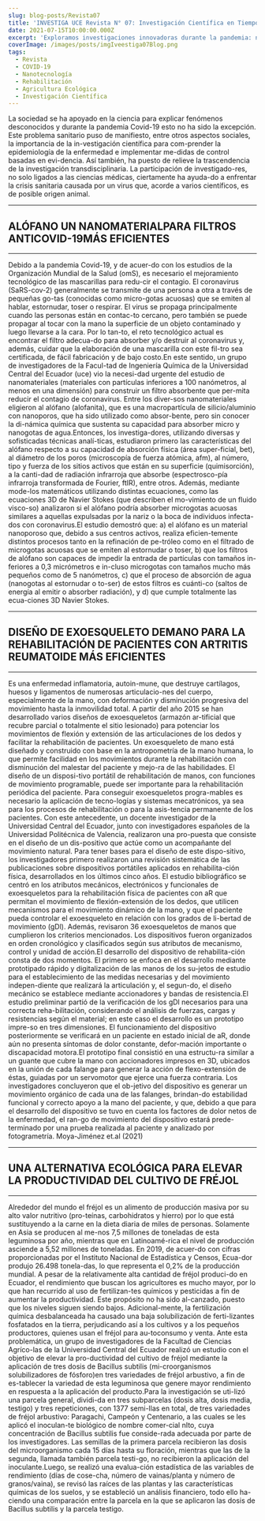 ```yaml
---
slug: blog-posts/Revista07
title: 'INVESTIGA UCE Revista N° 07: Investigación Científica en Tiempos de Pandemia'
date: 2021-07-15T10:00:00.000Z
excerpt: 'Exploramos investigaciones innovadoras durante la pandemia: nanomateriales alófano para filtros anticovid-19, exoesqueletos para rehabilitación de artritis reumatoide, y alternativas ecológicas para cultivos de fréjol con Bacillus subtilis.'
coverImage: /images/posts/imgIveestiga07Blog.png
tags:
  - Revista
  - COVID-19
  - Nanotecnología
  - Rehabilitación
  - Agricultura Ecológica
  - Investigación Científica
---
```


<script>
  import FloatingImage from "$lib/components/atoms/FloatingImage.svelte";
</script>

La sociedad se ha apoyado en la ciencia para explicar fenómenos desconocidos y durante la pandemia Covid-19 esto no ha sido la excepción. Este problema sanitario puso de manifiesto, entre otros aspectos sociales, la importancia de la in-vestigación científica para com-prender la epidemiología de la enfermedad e implementar me-didas de control basadas en evi-dencia. Así también, ha puesto de relieve la trascendencia de la investigación transdisciplinaria. La participación de investigado-res, no solo ligados a las ciencias médicas, ciertamente ha ayuda-do a enfrentar la crisis sanitaria causada por un virus que, acorde a varios científicos, es de posible origen animal.

---

## ALÓFANO UN NANOMATERIALPARA FILTROS ANTICOVID-19MÁS EFICIENTES

---

<FloatingImage 
  src="/images/posts/imgInvestiga07Blog01.png" alt="UCE" 
  style="display:block; margin-inline:auto; max-width: 720px"
  fit="cover"
  amplitude={8}
  duration={1000}
  hoverScale={1.03}
  shadow="0 0 0 20px var(--color--primary),
          0 200px 40px color-mix(in oklab, var(--color--primary) 90%, transparent)"
/>

Debido a la pandemia Covid-19, y de acuer-do con los estudios de la Organización Mundial de la Salud (omS), es necesario el mejoramiento tecnológico de las mascarillas para redu-cir el contagio. El coronavirus (SaRS-cov-2) generalmente se transmite de una persona a otra a través de pequeñas go-tas (conocidas como micro-gotas acuosas) que se emiten al hablar, estornudar, toser o respirar. El virus se propaga principalmente cuando las personas están en contac-to cercano, pero también se puede propagar al tocar con la mano la superficie de un objeto contaminado y luego llevarse a la cara. Por lo tan-to, el reto tecnológico actual es encontrar el filtro adecua-do para absorber y/o destruir al coronavirus y, además, cuidar que la elaboración de una mascarilla con este fil-tro sea certificada, de fácil fabricación y de bajo costo.En este sentido, un grupo de investigadores de la Facul-tad de Ingeniería Química de la Universidad Central del Ecuador (uce) vio la necesi-dad urgente del estudio de nanomateriales (materiales con partículas inferiores a 100 nanómetros, al menos en una dimensión) para construir un filtro absorbente que per-mita reducir el contagio de coronavirus. Entre los diver-sos nanomateriales eligieron al alófano (alofanita), que es una macropartícula de silicio/aluminio con nanoporos, que ha sido utilizado como absor-bente, pero sin conocer la di-námica química que sustenta su capacidad para absorber micro y nanogotas de agua.Entonces, los investiga-dores, utilizando diversas y sofisticadas técnicas analí-ticas, estudiaron primero las características del alófano respecto a su capacidad de absorción física (área super-ficial, bet), al diámetro de los poros (microscopía de fuerza atómica, afm), al número, tipo y fuerza de los sitios activos que están en su superficie (quimisorción), a la canti-dad de radiación infrarroja que absorbe (espectrosco-pía infrarroja transformada de Fourier, ftIR), entre otros. Además, mediante mode-los matemáticos utilizando distintas ecuaciones, como las ecuaciones 3D de Navier Stokes (que describen el mo-vimiento de un fluido visco-so) analizaron si el alófano podría absorber microgotas acuosas similares a aquellas expulsadas por la nariz o la boca de individuos infecta-dos con coronavirus.El estudio demostró que: a) el alófano es un material nanoporoso que, debido a sus centros activos, realiza eficien-temente distintos procesos tanto en la refinación de pe-tróleo como en el filtrado de microgotas acuosas que se emiten al estornudar o toser, b) que los filtros de alófano son capaces de impedir la entrada de partículas con tamaños in-feriores a 0,3 micrómetros e in-cluso microgotas con tamaños mucho más pequeños como de 5 nanómetros, c) que el proceso de absorción de agua (nanogotas al estornudar o to-ser) de estos filtros es cuánti-co (saltos de energía al emitir o absorber radiación), y d) que cumple totalmente las ecua-ciones 3D Navier Stokes.

---

## DISEÑO DE EXOESQUELETO DEMANO PARA LA REHABILITACIÓN DE PACIENTES CON ARTRITIS REUMATOIDE MÁS EFICIENTES

---

<FloatingImage 
  src="/images/posts/imgInvestiga07Blog02.png" alt="UCE" 
  style="display:block; margin-inline:auto; max-width: 720px"
  fit="cover"
  amplitude={8}
  duration={1000}
  hoverScale={1.03}
  shadow="0 0 0 20px var(--color--primary),
          0 200px 40px color-mix(in oklab, var(--color--primary) 90%, transparent)"
/>

Es una enfermedad inflamatoria, autoin-mune, que destruye cartílagos, huesos y ligamentos de numerosas articulacio-nes del cuerpo, especialmente de la mano, con deformación y disminución progresiva del movimiento hasta la inmovilidad total. A partir del año 2015 se han desarrollado varios diseños de exoesqueletos (armazón ar-tificial que recubre parcial o totalmente el sitio lesionado) para potenciar los movimientos de flexión y extensión de las articulaciones de los dedos y facilitar la rehabilitación de pacientes. Un exoesqueleto de mano está diseñado y construido con base en la antropometría de la mano humana, lo que permite facilidad en los movimientos durante la rehabilitación con disminución del malestar del paciente y mejo-ra de las habilidades. El diseño de un disposi-tivo portátil de rehabilitación de manos, con funciones de movimiento programable, puede ser importante para la rehabilitación periódica del paciente. Para conseguir exoesqueletos progra-mables es necesario la aplicación de tecno-logías y sistemas mecatrónicos, ya sea para los procesos de rehabilitación o para la asis-tencia permanente de los pacientes. Con este antecedente, un docente investigador de la Universidad Central del Ecuador, junto con investigadores españoles de la Universidad Politécnica de Valencia, realizaron una pro-puesta que consiste en el diseño de un dis-positivo que actúe como un acompañante del movimiento natural. Para tener bases para el diseño de este dispo-sitivo, los investigadores primero realizaron una revisión sistemática de las publicaciones sobre dispositivos portátiles aplicados en rehabilita-ción física, desarrollados en los últimos cinco años. El estudio bibliográfico se centró en los atributos mecánicos, electrónicos y funcionales de exoesqueletos para la rehabilitación física de pacientes con aR que permitan el movimiento de flexión-extensión de los dedos, que utilicen mecanismos para el movimiento dinámico de la mano, y que el paciente pueda controlar el exoesqueleto en relación con los grados de li-bertad de movimiento (gDl). Además, revisaron 36 exoesqueletos de manos que cumplieron los criterios mencionados. Los dispositivos fueron organizados en orden cronológico y clasificados según sus atributos de mecanismo, control y unidad de acción.El desarrollo del dispositivo de rehabilita-ción consta de dos momentos. El primero se enfoca en el desarrollo mediante prototipado rápido y digitalización de las manos de los su-jetos de estudio para el establecimiento de las medidas necesarias y del movimiento indepen-diente que realizará la articulación y, el segun-do, el diseño mecánico se establece mediante accionadores y bandas de resistencia.El estudio preliminar partió de la verificación de los gDl necesarios para una correcta reha-bilitación, considerando el análisis de fuerzas, cargas y resistencias según el material; en este caso el desarrollo es un prototipo impre-so en tres dimensiones. El funcionamiento del dispositivo posteriormente se verificará en un paciente en estado inicial de aR, donde aún no presenta síntomas de dolor constante, defor-mación importante o discapacidad motora.El prototipo final consistió en una estructu-ra similar a un guante que cubre la mano con accionadores impresos en 3D, ubicados en la unión de cada falange para generar la acción de flexo-extensión de éstas, guiadas por un servomotor que ejerce una fuerza contraria. Los investigadores concluyeron que el ob-jetivo del dispositivo es generar un movimiento orgánico de cada una de las falanges, brindan-do estabilidad funcional y correcto apoyo a la mano del paciente, y que, debido a que para el desarrollo del dispositivo se tuvo en cuenta los factores de dolor netos de la enfermedad, el ran-go de movimiento del dispositivo estará prede-terminado por una prueba realizada al paciente y analizado por fotogrametría. Moya-Jiménez et.al (2021)

---

## UNA ALTERNATIVA ECOLÓGICA PARA ELEVAR LA PRODUCTIVIDAD DEL CULTIVO DE FRÉJOL

---

<FloatingImage 
  src="/images/posts/imgInvestiga07Blog03.png" alt="UCE" 
  style="display:block; margin-inline:auto; max-width: 720px"
  fit="cover"
  amplitude={8}
  duration={1000}
  hoverScale={1.03}
  shadow="0 0 0 20px var(--color--primary),
          0 200px 40px color-mix(in oklab, var(--color--primary) 90%, transparent)"
/>

Alrededor del mundo el fréjol es un alimento de producción masiva por su alto valor nutritivo (pro-teínas, carbohidratos y hierro) por lo que está sustituyendo a la carne en la dieta diaria de miles de personas. Solamente en Asia se producen al me-nos 7,5 millones de toneladas de esta leguminosa por año, mientras que en Latinoamé-rica el nivel de producción asciende a 5,52 millones de toneladas. En 2019, de acuer-do con cifras proporcionadas por el Instituto Nacional de Estadística y Censos, Ecua-dor produjo 26.498 tonela-das, lo que representa el 0,2% de la producción mundial. A pesar de la relativamente alta cantidad de fréjol produci-do en Ecuador, el rendimiento que buscan los agricultores es mucho mayor, por lo que han recurrido al uso de fertilizan-tes químicos y pesticidas a fin de aumentar la productividad. Este propósito no ha sido al-canzado, puesto que los niveles siguen siendo bajos. Adicional-mente, la fertilización química desbalanceada ha causado una baja solubilización de ferti-lizantes fosfatados en la tierra, perjudicando así a los cultivos y a los pequeños productores, quienes usan el fréjol para au-toconsumo y venta. Ante esta problemática, un grupo de investigadores de la Facultad de Ciencias Agríco-las de la Universidad Central del Ecuador realizó un estudio con el objetivo de elevar la pro-ductividad del cultivo de fréjol mediante la aplicación de tres dosis de Bacillus subtilis (mi-croorganismos solubilizadores de fósforo)en tres variedades de fréjol arbustivo, a fin de es-tablecer la variedad de esta leguminosa que genere mayor rendimiento en respuesta a la aplicación del producto.Para la investigación se uti-lizó una parcela general, dividi-da en tres subparcelas (dosis alta, dosis media, testigo) y tres repeticiones, con 1377 semi-llas en total, de tres variedades de fréjol arbustivo: Paragachi, Campeón y Centenario, a las cuales se les aplicó el inoculan-te biológico de nombre comer-cial nIto, cuya concentración de Bacillus subtilis fue conside-rada adecuada por parte de los investigadores. Las semillas de la primera parcela recibieron las dosis del microorganismo cada 15 días hasta su floración, mientras que las de la segunda, llamada también parcela testi-go, no recibieron la aplicación del inoculante.Luego, se realizó una evalua-ción estadística de las variables de rendimiento (días de cose-cha, número de vainas/planta y número de granos/vaina), se revisó las raíces de las plantas y las características químicas de los suelos, y se estableció un análisis financiero, todo ello ha-ciendo una comparación entre la parcela en la que se aplicaron las dosis de Bacillus subtilis y la parcela testigo.
